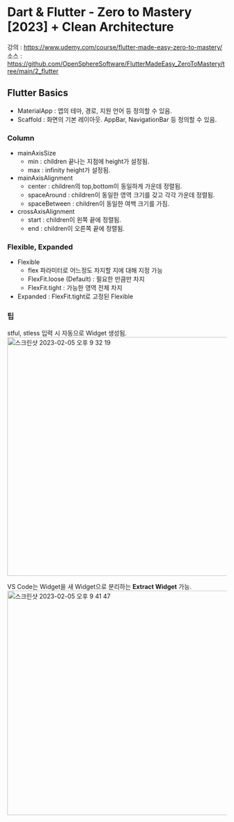 # Dart & Flutter - Zero to Mastery [2023] + Clean Architecture

강의 : https://www.udemy.com/course/flutter-made-easy-zero-to-mastery/     
소스 : https://github.com/OpenSphereSoftware/FlutterMadeEasy_ZeroToMastery/tree/main/2_flutter       

## Flutter Basics
- MaterialApp : 앱의 테마, 경로, 지원 언어 등 정의할 수 있음.
- Scaffold : 화면의 기본 레이아웃. AppBar, NavigationBar 등 정의할 수 있음.

### Column
- mainAxisSize
  - min : children 끝나는 지점에 height가 설정됨.
  - max : infinity height가 설정됨.
- mainAxisAlignment
  - center : children의 top,bottom이 동일하게 가운데 정렬됨.
  - spaceAround : children이 동일한 영역 크기를 갖고 각각 가운데 정렬됨.
  - spaceBetween : children이 동일한 여백 크기를 가짐.
- crossAxisAlignment
  - start : children이 왼쪽 끝에 정렬됨.   
  - end : children이 오른쪽 끝에 정렬됨.  

### Flexible, Expanded
- Flexible
  - flex 파라미터로 어느정도 차지할 지에 대해 지정 가능
  - FlexFit.loose (Default) : 필요한 만큼만 차지
  - FlexFit.tight : 가능한 영역 전체 차지
- Expanded : FlexFit.tight로 고정된 Flexible

### 팁
stful, stless 입력 시 자동으로 Widget 생성됨.
<img width="548" alt="스크린샷 2023-02-05 오후 9 32 19" src="https://user-images.githubusercontent.com/17891566/216818877-df8d56e4-72b4-4b1f-b1e2-7e843df329f5.png">

VS Code는 Widget을 새 Widget으로 분리하는 **Extract Widget** 가능.
<img width="515" alt="스크린샷 2023-02-05 오후 9 41 47" src="https://user-images.githubusercontent.com/17891566/216819248-7a970801-5b2c-4968-a691-6a91ed1766b5.png">
